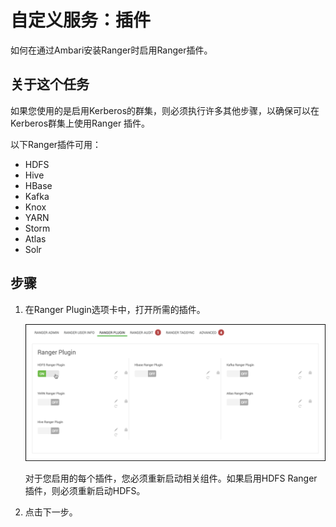 自定义服务：插件
================================================================================
如何在通过Ambari安装Ranger时启用Ranger插件。

## 关于这个任务
如果您使用的是启用Kerberos的群集，则必须执行许多其他步骤，以确保可以在Kerberos群集上使用Ranger
插件。

以下Ranger插件可用：
+ HDFS
+ Hive
+ HBase
+ Kafka
+ Knox
+ YARN
+ Storm
+ Atlas
+ Solr

## 步骤
1. 在Ranger Plugin选项卡中，打开所需的插件。

    ![Ranger Plugin](img/12.png)

    对于您启用的每个插件，您必须重新启动相关组件。如果启用HDFS Ranger插件，则必须重新启动HDFS。

2. 点击下一步。


































